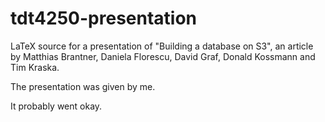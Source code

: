 tdt4250-presentation
=======

LaTeX source for a presentation of "Building a database on S3", an article by Matthias Brantner, Daniela Florescu, David Graf, Donald Kossmann and Tim Kraska.

The presentation was given by me.

It probably went okay.


